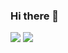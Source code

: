 ### Hi there 👋

<a><img src="https://img.shields.io/badge/Python-3776AB?style=flat-square&logo=Python&logoColor=FFFFFF"/></a> <a><img src="https://img.shields.io/badge/C-A8B9CC?style=flat-square&logo=C&logoColor=FFFFFF"/></a>

<!--**nahowo/nahowo** is a ✨ _special_ ✨ repository because its `README.md` (this file) appears on your GitHub profile.

[Nahowo's GitHub stats](https://github-readme-stats.vercel.app/api?username=nahowo&show_icons=true&theme=radical)
